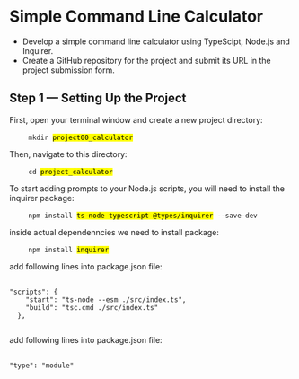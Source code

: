 <h1>Simple Command Line Calculator</h1>
<ul>
    <li>Develop a simple command line calculator using TypeScipt, Node.js and Inquirer.</li>
    <li>Create a GitHub repository for the project and submit its URL in the project submission form.</li>
</ul>

<h2>Step 1 — Setting Up the Project</h2>
<p>First, open your terminal window and create a new project directory:</p>
<pre>
    <code>mkdir <mark>project00_calculator</mark></code>
</pre>
<p>Then, navigate to this directory:</p>
<pre>
    <code>cd <mark>project_calculator</mark></code>
</pre>
<p>To start adding prompts to your Node.js scripts, you will need to install the inquirer package:</p>
<pre>
    <code>npm install <mark>ts-node typescript @types/inquirer</mark> --save-dev</code>
</pre>

<p>inside actual dependenncies we need to install package:</p>
<pre>
    <code>npm install <mark>inquirer</mark></code>
</pre>

<p>add following lines into package.json file:</p>
<pre>
 <code>
"scripts": {
    "start": "ts-node --esm ./src/index.ts",
    "build": "tsc.cmd ./src/index.ts"
  },
 </code>
</pre>

<p>add following lines into package.json file:</p>
<pre>
 <code>
"type": "module"
 </code>
</pre>
